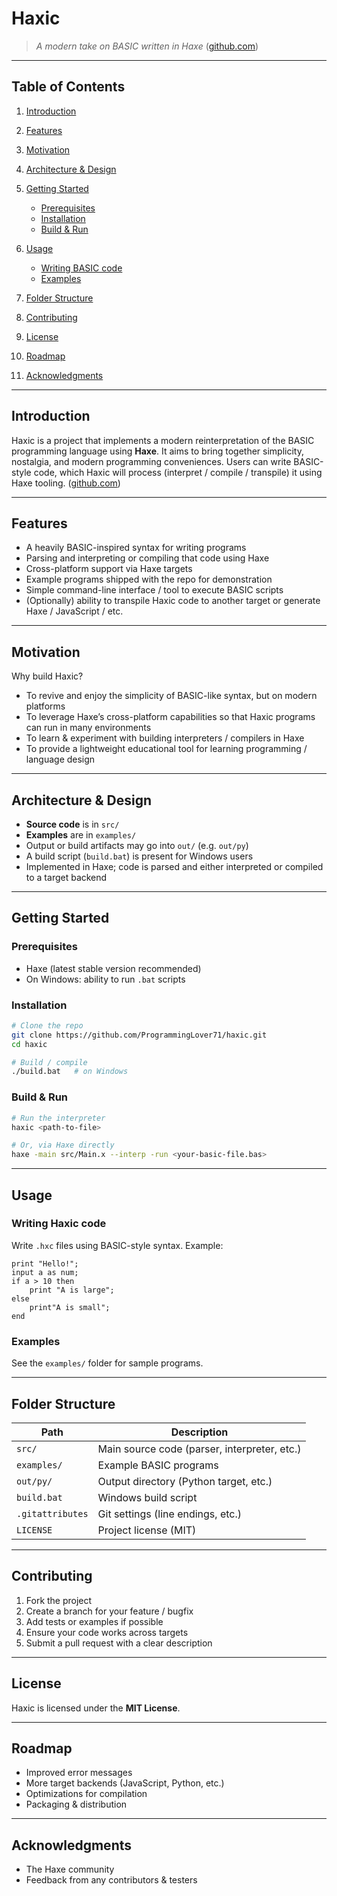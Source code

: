# Haxic

> *A modern take on BASIC written in Haxe* ([github.com](https://github.com/ProgrammingLover71/haxic))

---

## Table of Contents

1. [Introduction](#introduction)
2. [Features](#features)
3. [Motivation](#motivation)
4. [Architecture & Design](#architecture--design)
5. [Getting Started](#getting-started)

   * [Prerequisites](#prerequisites)
   * [Installation](#installation)
   * [Build & Run](#build--run)
6. [Usage](#usage)

   * [Writing BASIC code](#writing-basic-code)
   * [Examples](#examples)
7. [Folder Structure](#folder-structure)
8. [Contributing](#contributing)
9. [License](#license)
10. [Roadmap](#roadmap)
11. [Acknowledgments](#acknowledgments)

---

## Introduction

Haxic is a project that implements a modern reinterpretation of the BASIC programming language using **Haxe**. It aims to bring together simplicity, nostalgia, and modern programming conveniences. Users can write BASIC-style code, which Haxic will process (interpret / compile / transpile) it using Haxe tooling. ([github.com](https://github.com/ProgrammingLover71/haxic))

---

## Features

* A heavily BASIC-inspired syntax for writing programs
* Parsing and interpreting or compiling that code using Haxe
* Cross-platform support via Haxe targets
* Example programs shipped with the repo for demonstration
* Simple command-line interface / tool to execute BASIC scripts
* (Optionally) ability to transpile Haxic code to another target or generate Haxe / JavaScript / etc.

---

## Motivation

Why build Haxic?

* To revive and enjoy the simplicity of BASIC-like syntax, but on modern platforms
* To leverage Haxe’s cross-platform capabilities so that Haxic programs can run in many environments
* To learn & experiment with building interpreters / compilers in Haxe
* To provide a lightweight educational tool for learning programming / language design

---

## Architecture & Design

* **Source code** is in `src/`
* **Examples** are in `examples/`
* Output or build artifacts may go into `out/` (e.g. `out/py`)
* A build script (`build.bat`) is present for Windows users
* Implemented in Haxe; code is parsed and either interpreted or compiled to a target backend

---

## Getting Started

### Prerequisites

* Haxe (latest stable version recommended)
* On Windows: ability to run `.bat` scripts

### Installation

```bash
# Clone the repo
git clone https://github.com/ProgrammingLover71/haxic.git
cd haxic

# Build / compile
./build.bat   # on Windows
```

### Build & Run

```bash
# Run the interpreter
haxic <path-to-file>

# Or, via Haxe directly
haxe -main src/Main.x --interp -run <your-basic-file.bas>
```

---

## Usage

### Writing Haxic code

Write `.hxc` files using BASIC-style syntax. Example:

```haxic
print "Hello!";
input a as num;
if a > 10 then
    print "A is large";
else
    print"A is small";
end
```

### Examples

See the `examples/` folder for sample programs.

---

## Folder Structure

| Path             | Description                                  |
| ---------------- | -------------------------------------------- |
| `src/`           | Main source code (parser, interpreter, etc.) |
| `examples/`      | Example BASIC programs                       |
| `out/py/`        | Output directory (Python target, etc.)       |
| `build.bat`      | Windows build script                         |
| `.gitattributes` | Git settings (line endings, etc.)            |
| `LICENSE`        | Project license (MIT)                        |

---

## Contributing

1. Fork the project
2. Create a branch for your feature / bugfix
3. Add tests or examples if possible
4. Ensure your code works across targets
5. Submit a pull request with a clear description

---

## License

Haxic is licensed under the **MIT License**.

---

## Roadmap

* Improved error messages
* More target backends (JavaScript, Python, etc.)
* Optimizations for compilation
* Packaging & distribution

---

## Acknowledgments

* The Haxe community
* Feedback from any contributors & testers
